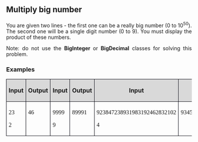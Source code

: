 <H2 CLASS="western"><A NAME="_GoBack"></A>Multiply big number</H2>

<P ALIGN=JUSTIFY STYLE="margin-bottom: 0.14in; line-height: 115%">You
are given two lines - the first one can be a really big number (0 to
10<SUP>50</SUP>). The second one will be a single digit number (0 to
9). You must display the product of these numbers.</P>
<P ALIGN=JUSTIFY STYLE="margin-bottom: 0.14in; line-height: 115%">Note:
do not use the <B>BigInteger</B><SPAN LANG="bg-BG"><B> </B></SPAN>or
<B>BigDecimal</B> classes for solving this problem.</P>
<H3 CLASS="western">Examples</H3>
<TABLE WIDTH=706 CELLPADDING=4 CELLSPACING=0>
	<COL WIDTH=35>
	<COL WIDTH=47>
	<COL WIDTH=36>
	<COL WIDTH=47>
	<COL WIDTH=222>
	<COL WIDTH=269>
	<TR VALIGN=TOP>
		<TD WIDTH=35 HEIGHT=9 BGCOLOR="#d9d9d9" STYLE="border: 1px solid #00000a; padding-top: 0.04in; padding-bottom: 0.04in; padding-left: 0.06in; padding-right: 0.06in">
			<P ALIGN=CENTER><B>Input</B></P>
		</TD>
		<TD WIDTH=47 BGCOLOR="#d9d9d9" STYLE="border: 1px solid #00000a; padding-top: 0.04in; padding-bottom: 0.04in; padding-left: 0.06in; padding-right: 0.06in">
			<P ALIGN=CENTER><B>Output</B></P>
		</TD>
		<TD WIDTH=36 BGCOLOR="#d9d9d9" STYLE="border: 1px solid #00000a; padding-top: 0.04in; padding-bottom: 0.04in; padding-left: 0.06in; padding-right: 0.06in">
			<P ALIGN=CENTER><B>Input</B></P>
		</TD>
		<TD WIDTH=47 BGCOLOR="#d9d9d9" STYLE="border: 1px solid #00000a; padding-top: 0.04in; padding-bottom: 0.04in; padding-left: 0.06in; padding-right: 0.06in">
			<P ALIGN=CENTER><B>Output</B></P>
		</TD>
		<TD WIDTH=222 BGCOLOR="#d9d9d9" STYLE="border: 1px solid #00000a; padding-top: 0.04in; padding-bottom: 0.04in; padding-left: 0.06in; padding-right: 0.06in">
			<P ALIGN=CENTER><B>Input</B></P>
		</TD>
		<TD WIDTH=269 BGCOLOR="#d9d9d9" STYLE="border: 1px solid #00000a; padding-top: 0.04in; padding-bottom: 0.04in; padding-left: 0.06in; padding-right: 0.06in">
			<P ALIGN=CENTER><B>Output</B></P>
		</TD>
	</TR>
	<TR VALIGN=TOP>
		<TD WIDTH=35 HEIGHT=26 STYLE="border: 1px solid #00000a; padding-top: 0.04in; padding-bottom: 0.04in; padding-left: 0.06in; padding-right: 0.06in">
			<P ALIGN=JUSTIFY STYLE="margin-bottom: 0in"><FONT FACE="Consolas, serif">23</FONT></P>
			<P ALIGN=JUSTIFY><FONT FACE="Consolas, serif">2</FONT></P>
		</TD>
		<TD WIDTH=47 STYLE="border: 1px solid #00000a; padding-top: 0.04in; padding-bottom: 0.04in; padding-left: 0.06in; padding-right: 0.06in">
			<P ALIGN=JUSTIFY><FONT FACE="Consolas, serif">46</FONT></P>
		</TD>
		<TD WIDTH=36 STYLE="border: 1px solid #00000a; padding-top: 0.04in; padding-bottom: 0.04in; padding-left: 0.06in; padding-right: 0.06in">
			<P ALIGN=JUSTIFY STYLE="margin-bottom: 0in"><FONT FACE="Consolas, serif">9999</FONT></P>
			<P ALIGN=JUSTIFY><FONT FACE="Consolas, serif">9</FONT></P>
		</TD>
		<TD WIDTH=47 STYLE="border: 1px solid #00000a; padding-top: 0.04in; padding-bottom: 0.04in; padding-left: 0.06in; padding-right: 0.06in">
			<P ALIGN=JUSTIFY><FONT FACE="Consolas, serif">89991</FONT></P>
		</TD>
		<TD WIDTH=222 STYLE="border: 1px solid #00000a; padding-top: 0.04in; padding-bottom: 0.04in; padding-left: 0.06in; padding-right: 0.06in">
			<P ALIGN=JUSTIFY STYLE="margin-bottom: 0in"><FONT FACE="Consolas, serif">923847238931983192462832102</FONT></P>
			<P ALIGN=JUSTIFY><FONT FACE="Consolas, serif">4</FONT></P>
		</TD>
		<TD WIDTH=269 STYLE="border: 1px solid #00000a; padding-top: 0.04in; padding-bottom: 0.04in; padding-left: 0.06in; padding-right: 0.06in">
			<P ALIGN=JUSTIFY><FONT FACE="Consolas, serif">934573817465075391826664309019448</FONT></P>
		</TD>
	</TR>
</TABLE>